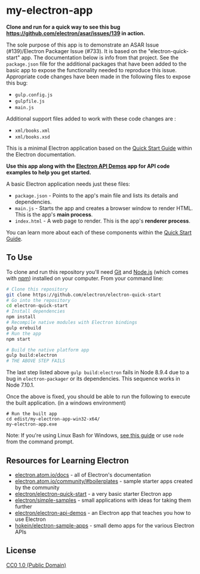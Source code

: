 # my-electron-app

**Clone and run for a quick way to see this bug https://github.com/electron/asar/issues/139 in action.**

The sole purpose of this app is to demonstrate an ASAR Issue (#139)/Electron Packager Issue (#733). It is based on the "electron-quick-start" app. The documentation below is info from that project. See the `package.json` file for the additional packages that have been added to the basic app to expose the functionality needed to reproduce this issue. Appropriate code changes have been made in the following files to expose this bug:

- `gulp.config.js`
- `gulpfile.js`
- `main.js`

Additional support files added to work with these code changes are :
- `xml/books.xml`
- `xml/books.xsd`

This is a minimal Electron application based on the [Quick Start Guide](http://electron.atom.io/docs/tutorial/quick-start) within the Electron documentation.

**Use this app along with the [Electron API Demos](http://electron.atom.io/#get-started) app for API code examples to help you get started.**

A basic Electron application needs just these files:

- `package.json` - Points to the app's main file and lists its details and dependencies.
- `main.js` - Starts the app and creates a browser window to render HTML. This is the app's **main process**.
- `index.html` - A web page to render. This is the app's **renderer process**.

You can learn more about each of these components within the [Quick Start Guide](http://electron.atom.io/docs/tutorial/quick-start).

## To Use

To clone and run this repository you'll need [Git](https://git-scm.com) and [Node.js](https://nodejs.org/en/download/) (which comes with [npm](http://npmjs.com)) installed on your computer. From your command line:

```bash
# Clone this repository
git clone https://github.com/electron/electron-quick-start
# Go into the repository
cd electron-quick-start
# Install dependencies
npm install
# Recompile native modules with Electron bindings
gulp erebuild
# Run the app
npm start

# Build the native platform app
gulp build:electron
# THE ABOVE STEP FAILS
```

The last step listed above `gulp build:electron` fails in Node 8.9.4 due to a bug in `electron-packager` or its dependencies. This sequence works in Node 7.10.1.

Once the above is fixed, you should be able to run the following to execute the built application. (in a windows environment)

```
# Run the built app
cd edist/my-electron-app-win32-x64/
my-electron-app.exe
```

Note: If you're using Linux Bash for Windows, [see this guide](https://www.howtogeek.com/261575/how-to-run-graphical-linux-desktop-applications-from-windows-10s-bash-shell/) or use `node` from the command prompt.

## Resources for Learning Electron

- [electron.atom.io/docs](http://electron.atom.io/docs) - all of Electron's documentation
- [electron.atom.io/community/#boilerplates](http://electron.atom.io/community/#boilerplates) - sample starter apps created by the community
- [electron/electron-quick-start](https://github.com/electron/electron-quick-start) - a very basic starter Electron app
- [electron/simple-samples](https://github.com/electron/simple-samples) - small applications with ideas for taking them further
- [electron/electron-api-demos](https://github.com/electron/electron-api-demos) - an Electron app that teaches you how to use Electron
- [hokein/electron-sample-apps](https://github.com/hokein/electron-sample-apps) - small demo apps for the various Electron APIs

## License

[CC0 1.0 (Public Domain)](LICENSE.md)
